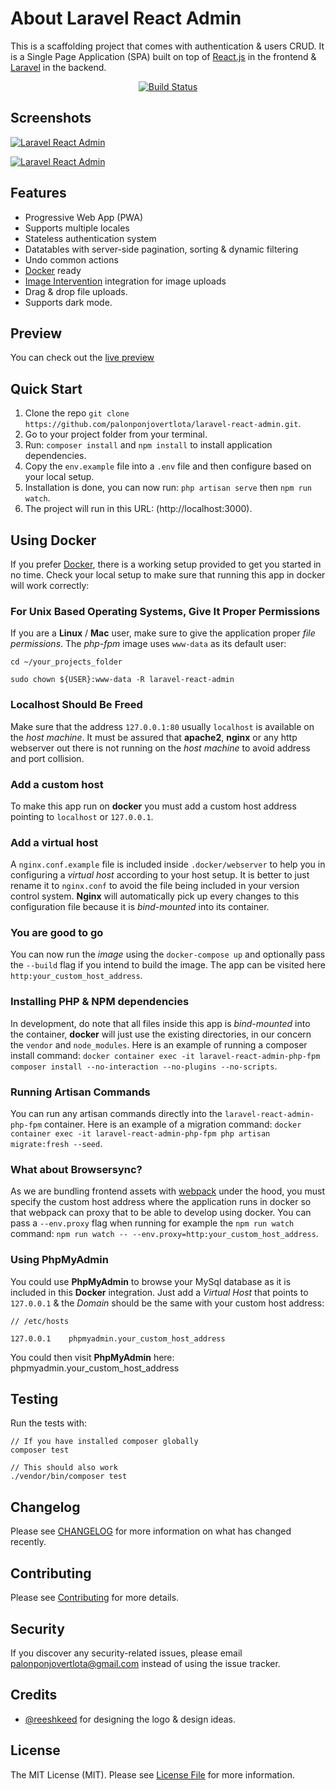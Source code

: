 # About Laravel React Admin

This is a scaffolding project that comes with authentication &
users CRUD. It is a Single Page Application (SPA) built on top of [React.js](https://reactjs.org)
in the frontend & [Laravel](https://laravel.com) in the backend.

<p align="center">
    <a href="https://github.com/palonponjovertlota/laravel-react-admin/actions" title="Actions">
        <img src="https://github.com/palonponjovertlota/laravel-react-admin/workflows/Actions/badge.svg" alt="Build Status">
    </a>
</p>

## Screenshots

[![Laravel React Admin](https://user-images.githubusercontent.com/42484695/65893634-d9534700-e3da-11e9-84a1-20de8c6b4ced.png)](https://github.com/palonponjovertlota/laravel-react-admin)

[![Laravel React Admin](https://user-images.githubusercontent.com/42484695/65893636-d9534700-e3da-11e9-91c1-0d098a5e4301.png)](https://github.com/palonponjovertlota/laravel-react-admin)

## Features

-   Progressive Web App (PWA)
-   Supports multiple locales
-   Stateless authentication system
-   Datatables with server-side pagination, sorting & dynamic filtering
-   Undo common actions
-   [Docker](https://www.docker.com) ready
-   [Image Intervention](http://image.intervention.io/) integration for image uploads
-   Drag & drop file uploads.
-   Supports dark mode.

## Preview

You can check out the [live preview](https://laravel-react-admin.herokuapp.com)

## Quick Start

1. Clone the repo `git clone https://github.com/palonponjovertlota/laravel-react-admin.git`.
2. Go to your project folder from your terminal.
3. Run: `composer install` and `npm install` to install application dependencies.
4. Copy the `env.example` file into a `.env` file and then configure based on your local setup.
5. Installation is done, you can now run: `php artisan serve` then `npm run watch`.
6. The project will run in this URL: (http://localhost:3000).

## Using Docker

If you prefer [Docker](https://www.docker.com), there is a working setup provided to get you started in no time.
Check your local setup to make sure that running this app in docker will work correctly:

### For Unix Based Operating Systems, Give It Proper Permissions

If you are a **Linux** / **Mac** user, make sure to give the application proper _file permissions_. The _php-fpm_ image uses `www-data` as its default user:

```
cd ~/your_projects_folder

sudo chown ${USER}:www-data -R laravel-react-admin
```

### Localhost Should Be Freed

Make sure that the address `127.0.0.1:80` usually `localhost` is available on the _host machine_. It must be assured that **apache2**, **nginx** or any http webserver out there is not running on the _host machine_ to avoid address and port collision.

### Add a custom host

To make this app run on **docker** you must add a custom host address pointing to `localhost` or `127.0.0.1`.

### Add a virtual host

A `nginx.conf.example` file is included inside `.docker/webserver` to help you in configuring a _virtual host_ according to your host setup. It is better to just rename it to `nginx.conf` to avoid the file being included in your version control system. **Nginx** will automatically pick up every changes to this configuration file because it is _bind-mounted_ into its container.

### You are good to go

You can now run the _image_ using the `docker-compose up` and optionally pass the `--build` flag if you intend to build the image. The app can be visited here `http:your_custom_host_address`.

### Installing PHP & NPM dependencies

In development, do note that all files inside this app is _bind-mounted_ into the container, **docker** will just use the existing directories, in our concern the `vendor` and `node_modules`. Here is an example of running a composer install command: `docker container exec -it laravel-react-admin-php-fpm composer install --no-interaction --no-plugins --no-scripts`.

### Running Artisan Commands

You can run any artisan commands directly into the `laravel-react-admin-php-fpm` container. Here is an example of a migration command: `docker container exec -it laravel-react-admin-php-fpm php artisan migrate:fresh --seed`.

### What about Browsersync?

As we are bundling frontend assets with [webpack](https://webpack.js.org/) under the hood, you must specify the custom host address where the application runs in docker so that webpack can proxy that to be able to develop using docker. You can pass a `--env.proxy` flag when running for example the `npm run watch` command: `npm run watch -- --env.proxy=http:your_custom_host_address`.

### Using PhpMyAdmin

You could use **PhpMyAdmin** to browse your MySql database as it is included in this **Docker** integration. Just add a _Virtual Host_ that points to `127.0.0.1` & the _Domain_ should be the same with your custom host address:

```
// /etc/hosts

127.0.0.1    phpmyadmin.your_custom_host_address
```

You could then visit **PhpMyAdmin** here: phpmyadmin.your_custom_host_address

## Testing

Run the tests with:

```
// If you have installed composer globally
composer test

// This should also work
./vendor/bin/composer test
```

## Changelog

Please see [CHANGELOG](https://github.com/palonponjovertlota/laravel-react-admin/blob/master/CHANGELOG.md) for more information on what has changed recently.

## Contributing

Please see [Contributing](https://github.com/palonponjovertlota/laravel-react-admin/blob/master/Contributing.md) for more details.

## Security

If you discover any security-related issues, please email [palonponjovertlota@gmail.com](mailto:palonponjovertlota@gmail.com) instead of using the issue tracker.

## Credits

-   [@reeshkeed](https://github.com/reeshkeed) for designing the logo & design ideas.

## License

The MIT License (MIT). Please see [License File](https://github.com/palonponjovertlota/laravel-react-admin/blob/master/LICENSE) for more information.
